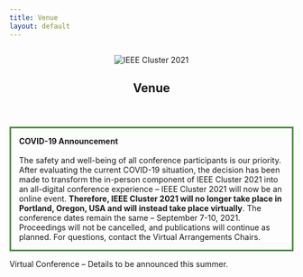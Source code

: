 ```yaml
---
title: Venue
layout: default
---
```

<div class="row t30">
	<div class="medium-8 columns medium-offset-2 end">
		<article itemscope itemtype="http://schema.org/Article">
			<header>
				<div itemprop="name">
					<p><img src="https://clustercomp.org/2021/images/logo/logo.png" alt="IEEE Cluster 2021"></p>
					<h1>Venue</h1>
				</div>
			</header>
			<div itemprop="articleSection">
        <p style="border:3px; border-style:solid; border-color:#4f9146; padding: 1em;">
          <b>COVID-19 Announcement</b><br><br>
          The safety and well-being of all conference participants is our priority. After evaluating the current COVID-19 situation, the decision has been made to transform the in-person component of IEEE Cluster 2021 into an all-digital conference experience – IEEE Cluster 2021 will now be an online event. <b>Therefore, IEEE Cluster 2021 will no longer take place in Portland, Oregon, USA and will instead take place virtually</b>. The conference dates remain the same – September 7-10, 2021. Proceedings will not be cancelled, and publications will continue as planned. For questions, contact the Virtual Arrangements Chairs.
        </p>
        <p>
          Virtual Conference – Details to be announced this summer.
        </p>
			</div>
		</article>
	</div>
</div><!-- /.row -->